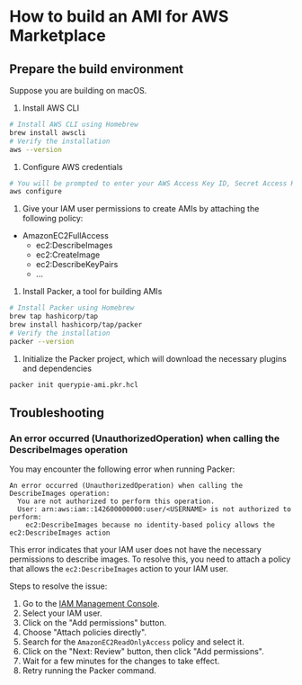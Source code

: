 # How to build an AMI for AWS Marketplace

## Prepare the build environment

Suppose you are building on macOS.

1. Install AWS CLI
```bash
# Install AWS CLI using Homebrew
brew install awscli
# Verify the installation
aws --version
```
1. Configure AWS credentials
```bash
# You will be prompted to enter your AWS Access Key ID, Secret Access Key, and default region.
aws configure
```
1. Give your IAM user permissions to create AMIs by attaching the following policy:
  - AmazonEC2FullAccess
    - ec2:DescribeImages
    - ec2:CreateImage
    - ec2:DescribeKeyPairs
    - ...
1. Install Packer, a tool for building AMIs
```bash
# Install Packer using Homebrew
brew tap hashicorp/tap
brew install hashicorp/tap/packer
# Verify the installation
packer --version
```
1. Initialize the Packer project, which will download the necessary plugins and dependencies
```bash
packer init querypie-ami.pkr.hcl
```

## Troubleshooting

### An error occurred (UnauthorizedOperation) when calling the DescribeImages operation

You may encounter the following error when running Packer:
```
An error occurred (UnauthorizedOperation) when calling the DescribeImages operation: 
  You are not authorized to perform this operation. 
  User: arn:aws:iam::142600000000:user/<USERNAME> is not authorized to perform: 
    ec2:DescribeImages because no identity-based policy allows the ec2:DescribeImages action
```

This error indicates that your IAM user does not have the necessary permissions to describe images.
To resolve this, you need to attach a policy that allows the `ec2:DescribeImages` action to your IAM user.

Steps to resolve the issue:
1. Go to the [IAM Management Console](https://console.aws.amazon.com/iam/home).
2. Select your IAM user.
3. Click on the "Add permissions" button.
4. Choose "Attach policies directly".
5. Search for the `AmazonEC2ReadOnlyAccess` policy and select it.
6. Click on the "Next: Review" button, then click "Add permissions".
7. Wait for a few minutes for the changes to take effect.
8. Retry running the Packer command.

